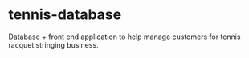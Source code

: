 # tennis-database
Database + front end application to help manage customers for tennis racquet stringing business.

